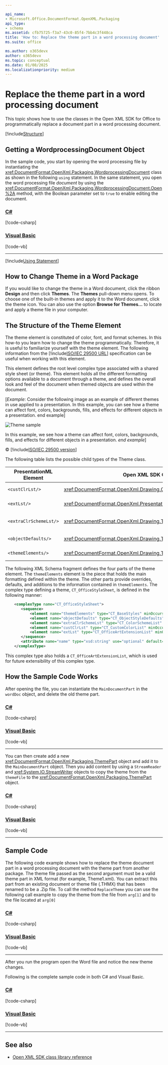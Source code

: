 ```yaml
---

api_name:
- Microsoft.Office.DocumentFormat.OpenXML.Packaging
api_type:
- schema
ms.assetid: cfb75725-f3a7-43c0-85f4-7bb4c3f448ca
title: 'How to: Replace the theme part in a word processing document'
ms.suite: office

ms.author: o365devx
author: o365devx
ms.topic: conceptual
ms.date: 01/08/2025
ms.localizationpriority: medium
---
```

# Replace the theme part in a word processing document

This topic shows how to use the classes in the Open XML SDK for
Office to programmatically replace a document part in a word processing
document.

[!include[Structure](../includes/word/packages-and-document-parts.md)]


## Getting a WordprocessingDocument Object

In the sample code, you start by opening the word processing file by
instantiating the <xref:DocumentFormat.OpenXml.Packaging.WordprocessingDocument> class as shown in
the following `using` statement. In the same
statement, you open the word processing file *document* by using the
<xref:DocumentFormat.OpenXml.Packaging.WordprocessingDocument.Open%2A> method, with the Boolean parameter set
to `true` to enable editing the document.

### [C#](#tab/cs-1)
[!code-csharp[](../../samples/word/replace_the_theme_part/cs/Program.cs#snippet1)]

### [Visual Basic](#tab/vb-1)
[!code-vb[](../../samples/word/replace_the_theme_part/vb/Program.vb#snippet1)]
***

[!include[Using Statement](../includes/word/using-statement.md)]


## How to Change Theme in a Word Package

If you would like to change the theme in a Word document, click the
ribbon **Design** and then click **Themes**. The **Themes** pull-down
menu opens. To choose one of the built-in themes and apply it to the
Word document, click the theme icon. You can also use the option **Browse for Themes...** to locate and apply a theme file
in your computer.


## The Structure of the Theme Element

The theme element is constituted of color, font, and format schemes. In
this how-to you learn how to change the theme programmatically.
Therefore, it is useful to familiarize yourself with the theme element.
The following information from the [!include[ISO/IEC 29500 URL](../includes/iso-iec-29500-link.md)] specification can
be useful when working with this element.

This element defines the root level complex type associated with a
shared style sheet (or theme). This element holds all the different
formatting options available to a document through a theme, and defines
the overall look and feel of the document when themed objects are used
within the document.

[*Example*: Consider the following image as an example of different
themes in use applied to a presentation. In this example, you can see
how a theme can affect font, colors, backgrounds, fills, and effects for
different objects in a presentation. end example]

![Theme sample](../media/a-theme01.gif)

In this example, we see how a theme can affect font, colors,
backgrounds, fills, and effects for different objects in a presentation.
*end example*]

&copy; [!include[ISO/IEC 29500 version](../includes/iso-iec-29500-version.md)]

The following table lists the possible child types of the Theme class.

| PresentationML Element | Open XML SDK Class | Description |
|---|---|---|
| `<custClrLst/>` | <xref:DocumentFormat.OpenXml.Drawing.CustomColorList> |Custom Color List |
| `<extLst/>` | <xref:DocumentFormat.OpenXml.Presentation.ExtensionList> | Extension List |
| `<extraClrSchemeLst/>` | <xref:DocumentFormat.OpenXml.Drawing.Theme.ExtraColorSchemeList*> | Extra Color Scheme List |
| `<objectDefaults/>` | <xref:DocumentFormat.OpenXml.Drawing.Theme.ObjectDefaults*> | Object Defaults |
| `<themeElements/>` | <xref:DocumentFormat.OpenXml.Drawing.Theme.ThemeElements*> | Theme Elements |

The following XML Schema fragment defines the four parts of the theme
element. The `themeElements` element is the
piece that holds the main formatting defined within the theme. The other
parts provide overrides, defaults, and additions to the information
contained in `themeElements`. The complex
type defining a theme, `CT_OfficeStyleSheet`, is defined in the following
manner:

```xml
    <complexType name="CT_OfficeStyleSheet">
       <sequence>
           <element name="themeElements" type="CT_BaseStyles" minOccurs="1" maxOccurs="1"/>
           <element name="objectDefaults" type="CT_ObjectStyleDefaults" minOccurs="0" maxOccurs="1"/>
           <element name="extraClrSchemeLst" type="CT_ColorSchemeList" minOccurs="0" maxOccurs="1"/>
           <element name="custClrLst" type="CT_CustomColorList" minOccurs="0" maxOccurs="1"/>
           <element name="extLst" type="CT_OfficeArtExtensionList" minOccurs="0" maxOccurs="1"/>
       </sequence>
       <attribute name="name" type="xsd:string" use="optional" default=""/>
    </complexType>
```

This complex type also holds a `CT_OfficeArtExtensionList`, which is used for
future extensibility of this complex type.


## How the Sample Code Works

After opening the file, you can instantiate the `MainDocumentPart` in the `wordDoc` object, and
delete the old theme part.

### [C#](#tab/cs-2)
[!code-csharp[](../../samples/word/replace_the_theme_part/cs/Program.cs#snippet2)]

### [Visual Basic](#tab/vb-2)
[!code-vb[](../../samples/word/replace_the_theme_part/vb/Program.vb#snippet2)]
***

You can then create add a new <xref:DocumentFormat.OpenXml.Packaging.ThemePart>
object and add it to the `MainDocumentPart`
object. Then you add content by using a `StreamReader` and <xref:System.IO.StreamWriter> objects to copy the theme from the
`themeFile` to the <xref:DocumentFormat.OpenXml.Packaging.ThemePart>  object.

### [C#](#tab/cs-3)
[!code-csharp[](../../samples/word/replace_the_theme_part/cs/Program.cs#snippet3)]

### [Visual Basic](#tab/vb-3)
[!code-vb[](../../samples/word/replace_the_theme_part/vb/Program.vb#snippet3)]
***


## Sample Code

The following code example shows how to replace the theme document part
in a word processing document with the theme part from another package.
The theme file passed as the second argument must be a valid theme part
in XML format (for example, Theme1.xml). You can extract this part from
an existing document or theme file (.THMX) that has been renamed to be a
.Zip file. To call the method `ReplaceTheme`
you can use the following call example to copy the theme from the file
from `arg[1]` and to the file located at `arg[0]`

### [C#](#tab/cs-4)
[!code-csharp[](../../samples/word/replace_the_theme_part/cs/Program.cs#snippet4)]

### [Visual Basic](#tab/vb-4)
[!code-vb[](../../samples/word/replace_the_theme_part/vb/Program.vb#snippet4)]
***


After you run the program open the Word file and notice the new theme changes.

Following is the complete sample code in both C\# and Visual Basic.

### [C#](#tab/cs)
[!code-csharp[](../../samples/word/replace_the_theme_part/cs/Program.cs#snippet0)]

### [Visual Basic](#tab/vb)
[!code-vb[](../../samples/word/replace_the_theme_part/vb/Program.vb#snippet0)]
***

## See also



- [Open XML SDK class library reference](/office/open-xml/open-xml-sdk)
